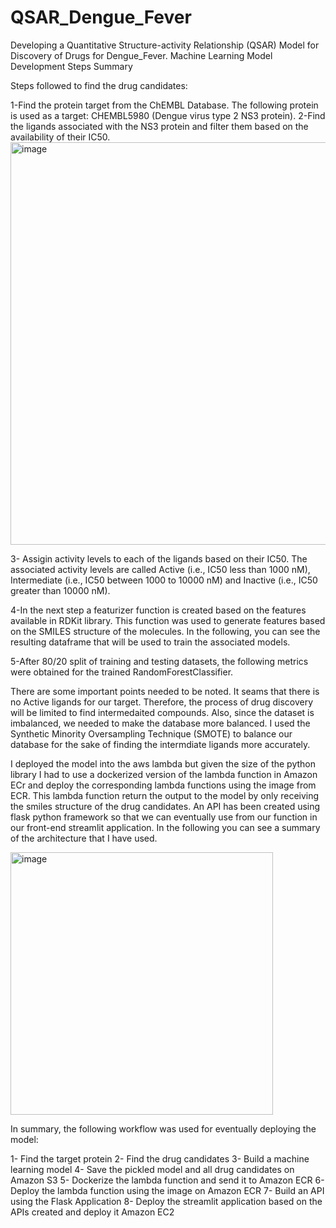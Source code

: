 # QSAR_Dengue_Fever
Developing a Quantitative Structure-activity Relationship (QSAR) Model for Discovery of Drugs for Dengue_Fever.
Machine Learning Model Development Steps Summary

Steps followed to find the drug candidates:

1-Find the protein target from the ChEMBL Database. The following protein is used as a target:
CHEMBL5980 (Dengue virus type 2 NS3 protein).
2-Find the ligands associated with the NS3 protein and filter them based on the availability of their IC50.
<img width="644" alt="image" src="https://github.com/user-attachments/assets/7e2d2c43-ca42-4342-be04-e8693b9cf6e0">

3- Assigin activity levels to each of the ligands based on their IC50. The associated activity levels are called Active (i.e., IC50 less than 1000 nM), Intermediate (i.e., IC50 between 1000 to 10000 nM) and Inactive (i.e., IC50 greater than 10000 nM).

4-In the next step a featurizer function is created based on the features available in RDKit library. This function was used to generate features based on the SMILES structure of the molecules. In the following, you can see the resulting dataframe that will be used to train the associated models.

5-After 80/20 split of training and testing datasets, the following metrics were obtained for the trained RandomForestClassifier.

There are some important points needed to be noted. It seams that there is no Active ligands for our target. Therefore, the process of drug discovery will be limited to find intermedaited compounds. Also, since the dataset is imbalanced, we needed to make the database more balanced. I used the Synthetic Minority Oversampling Technique (SMOTE) to balance our database for the sake of finding the intermdiate ligands more accurately.


I deployed the model into the aws lambda but given the size of the python library I had to use a dockerized version of the lambda function in Amazon ECr and deploy the corresponding lambda functions using the image from ECR. This lambda function return the output to the model by only receiving the smiles structure of the drug candidates. An API has been created using flask python framework so that we can eventually use from our function in our front-end streamlit application. In the following you can see a summary of the architecture that I have used. 

<img width="420" alt="image" src="https://github.com/user-attachments/assets/cb95b98b-403b-4746-8bbe-8c9e3b4ed0c3">


In summary, the following workflow was used for eventually deploying the model:

1- Find the target protein
2- Find the drug candidates
3- Build a machine learning model
4- Save the pickled model and all drug candidates on Amazon S3
5- Dockerize the lambda function and send it to Amazon ECR
6- Deploy the lambda function using the image on Amazon ECR
7- Build an API using the Flask Application
8- Deploy the streamlit application based on the APIs created and deploy it Amazon EC2
